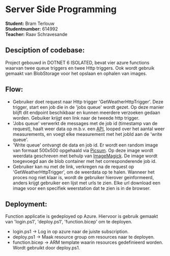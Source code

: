 # Server Side Programming

**Student:**        Bram Terlouw    <br/>
**Studentnumber:**  614992          <br/>
**Teacher:**        Raav Schravesande

## Desciption of codebase:
Project gebouwd in DOTNET 6 ISOLATED, bevat vier azure functions waarvan twee queue triggers en twee Http triggers. Ook wordt gebruik gemaakt van BlobStorage voor het opslaan en ophalen van images.

## Flow:
- Gebruiker doet request naar Http trigger 'GetWeatherHttpTrigger'. Deze trigger, start een job die in de 'jobs queue' wordt gezet. Op deze manier blijft dit endpoint beschikbaar en kunnen meerdere verzoeken gedaan worden. Gebuiker krijgt een link naar de tweede http trigger.
- 'Jobs queue' verwerkt de messages met de job id (timestamp van de request), haalt weer data op m.b.v. een [API](https://data.buienradar.nl/2.0/feed/json), looped over het aantal weer measurements, en voegt elke measurement met het jobId aan de 'write queue'.
- 'Write queue' ontvangt de data en job id. Er wordt een random image van formaat 500x500 opgehaald via [Picsum](https://picsum.photos/500). Op deze image wordt weerdata geschreven met behulp van [ImageMagick](https://imagemagick.org/index.php). De image wordt toegevoegd aan de blob container met het corresponderende job id.
- Gebruiker kan nu met de link, verkregen na de request op 'GetWeatherHttpTrigger', om de weerdata op te halen. Wanneer het proces nog niet klaar is, wordt de gebruiker hierover geinformeerd, anders krijgt gebruiker een lijst met urls te zien. Elke url download een image voor een specifiek weerstation dat te zien is in de browser.

## Deployment:
Function applicatie is gedeployed op Azure. Hiervoor is gebruik gemaakt van 'login.ps1', 'deploy.ps1', 'function.bicep' om te deployen.
- login.ps1 -> Log in op azure naar de juiste subscription.
- deploy.ps1 -> Maak resource group om resources naar te deployen.
- function.bicep -> ARM template waarin resources gedefinieerd worden. Wordt gebruikt door deploy.ps1.

